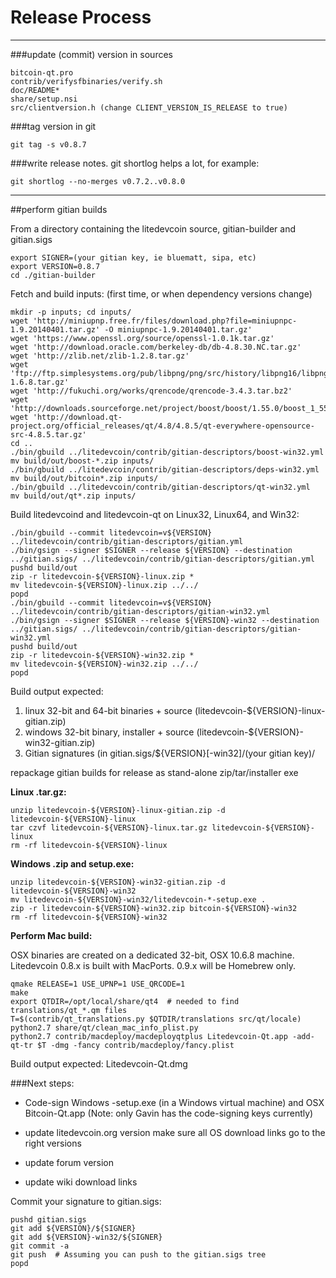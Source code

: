 Release Process
====================

* * *

###update (commit) version in sources


	bitcoin-qt.pro
	contrib/verifysfbinaries/verify.sh
	doc/README*
	share/setup.nsi
	src/clientversion.h (change CLIENT_VERSION_IS_RELEASE to true)

###tag version in git

	git tag -s v0.8.7

###write release notes. git shortlog helps a lot, for example:

	git shortlog --no-merges v0.7.2..v0.8.0

* * *

##perform gitian builds

 From a directory containing the litedevcoin source, gitian-builder and gitian.sigs
  
	export SIGNER=(your gitian key, ie bluematt, sipa, etc)
	export VERSION=0.8.7
	cd ./gitian-builder

 Fetch and build inputs: (first time, or when dependency versions change)

	mkdir -p inputs; cd inputs/
	wget 'http://miniupnp.free.fr/files/download.php?file=miniupnpc-1.9.20140401.tar.gz' -O miniupnpc-1.9.20140401.tar.gz'
	wget 'https://www.openssl.org/source/openssl-1.0.1k.tar.gz'
	wget 'http://download.oracle.com/berkeley-db/db-4.8.30.NC.tar.gz'
	wget 'http://zlib.net/zlib-1.2.8.tar.gz'
	wget 'ftp://ftp.simplesystems.org/pub/libpng/png/src/history/libpng16/libpng-1.6.8.tar.gz'
	wget 'http://fukuchi.org/works/qrencode/qrencode-3.4.3.tar.bz2'
	wget 'http://downloads.sourceforge.net/project/boost/boost/1.55.0/boost_1_55_0.tar.bz2'
	wget 'http://download.qt-project.org/official_releases/qt/4.8/4.8.5/qt-everywhere-opensource-src-4.8.5.tar.gz'
	cd ..
	./bin/gbuild ../litedevcoin/contrib/gitian-descriptors/boost-win32.yml
	mv build/out/boost-*.zip inputs/
	./bin/gbuild ../litedevcoin/contrib/gitian-descriptors/deps-win32.yml
	mv build/out/bitcoin*.zip inputs/
	./bin/gbuild ../litedevcoin/contrib/gitian-descriptors/qt-win32.yml
	mv build/out/qt*.zip inputs/

 Build litedevcoind and litedevcoin-qt on Linux32, Linux64, and Win32:
  
	./bin/gbuild --commit litedevcoin=v${VERSION} ../litedevcoin/contrib/gitian-descriptors/gitian.yml
	./bin/gsign --signer $SIGNER --release ${VERSION} --destination ../gitian.sigs/ ../litedevcoin/contrib/gitian-descriptors/gitian.yml
	pushd build/out
	zip -r litedevcoin-${VERSION}-linux.zip *
	mv litedevcoin-${VERSION}-linux.zip ../../
	popd
	./bin/gbuild --commit litedevcoin=v${VERSION} ../litedevcoin/contrib/gitian-descriptors/gitian-win32.yml
	./bin/gsign --signer $SIGNER --release ${VERSION}-win32 --destination ../gitian.sigs/ ../litedevcoin/contrib/gitian-descriptors/gitian-win32.yml
	pushd build/out
	zip -r litedevcoin-${VERSION}-win32.zip *
	mv litedevcoin-${VERSION}-win32.zip ../../
	popd

  Build output expected:

  1. linux 32-bit and 64-bit binaries + source (litedevcoin-${VERSION}-linux-gitian.zip)
  2. windows 32-bit binary, installer + source (litedevcoin-${VERSION}-win32-gitian.zip)
  3. Gitian signatures (in gitian.sigs/${VERSION}[-win32]/(your gitian key)/

repackage gitian builds for release as stand-alone zip/tar/installer exe

**Linux .tar.gz:**

	unzip litedevcoin-${VERSION}-linux-gitian.zip -d litedevcoin-${VERSION}-linux
	tar czvf litedevcoin-${VERSION}-linux.tar.gz litedevcoin-${VERSION}-linux
	rm -rf litedevcoin-${VERSION}-linux

**Windows .zip and setup.exe:**

	unzip litedevcoin-${VERSION}-win32-gitian.zip -d litedevcoin-${VERSION}-win32
	mv litedevcoin-${VERSION}-win32/litedevcoin-*-setup.exe .
	zip -r litedevcoin-${VERSION}-win32.zip bitcoin-${VERSION}-win32
	rm -rf litedevcoin-${VERSION}-win32

**Perform Mac build:**

  OSX binaries are created on a dedicated 32-bit, OSX 10.6.8 machine.
  Litedevcoin 0.8.x is built with MacPorts.  0.9.x will be Homebrew only.

	qmake RELEASE=1 USE_UPNP=1 USE_QRCODE=1
	make
	export QTDIR=/opt/local/share/qt4  # needed to find translations/qt_*.qm files
	T=$(contrib/qt_translations.py $QTDIR/translations src/qt/locale)
	python2.7 share/qt/clean_mac_info_plist.py
	python2.7 contrib/macdeploy/macdeployqtplus Litedevcoin-Qt.app -add-qt-tr $T -dmg -fancy contrib/macdeploy/fancy.plist

 Build output expected: Litedevcoin-Qt.dmg

###Next steps:

* Code-sign Windows -setup.exe (in a Windows virtual machine) and
  OSX Bitcoin-Qt.app (Note: only Gavin has the code-signing keys currently)

* update litedevcoin.org version
  make sure all OS download links go to the right versions

* update forum version

* update wiki download links

Commit your signature to gitian.sigs:

	pushd gitian.sigs
	git add ${VERSION}/${SIGNER}
	git add ${VERSION}-win32/${SIGNER}
	git commit -a
	git push  # Assuming you can push to the gitian.sigs tree
	popd

